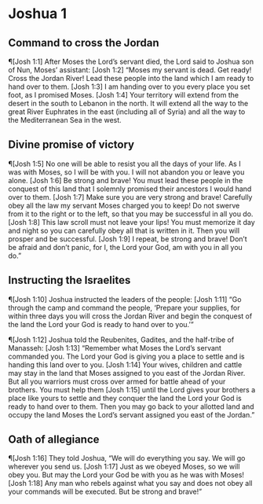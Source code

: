 # Joshua 1

## Command to cross the Jordan
¶[Josh 1:1] After Moses the Lord’s servant died, the Lord said to Joshua son of Nun, Moses’ assistant:
[Josh 1:2] “Moses my servant is dead. Get ready! Cross the Jordan River! Lead these people into the land which I am ready to hand over to them.
[Josh 1:3] I am handing over to you every place you set foot, as I promised Moses.
[Josh 1:4] Your territory will extend from the desert in the south to Lebanon in the north. It will extend all the way to the great River Euphrates in the east (including all of Syria) and all the way to the Mediterranean Sea in the west.

## Divine promise of victory
¶[Josh 1:5] No one will be able to resist you all the days of your life. As I was with Moses, so I will be with you. I will not abandon you or leave you alone.
[Josh 1:6] Be strong and brave! You must lead these people in the conquest of this land that I solemnly promised their ancestors I would hand over to them.
[Josh 1:7] Make sure you are very strong and brave! Carefully obey all the law my servant Moses charged you to keep! Do not swerve from it to the right or to the left, so that you may be successful in all you do.
[Josh 1:8] This law scroll must not leave your lips! You must memorize it day and night so you can carefully obey all that is written in it. Then you will prosper and be successful.
[Josh 1:9] I repeat, be strong and brave! Don’t be afraid and don’t panic, for I, the Lord your God, am with you in all you do.”

## Instructing the Israelites
¶[Josh 1:10] Joshua instructed the leaders of the people:
[Josh 1:11] “Go through the camp and command the people, ‘Prepare your supplies, for within three days you will cross the Jordan River and begin the conquest of the land the Lord your God is ready to hand over to you.’”

¶[Josh 1:12] Joshua told the Reubenites, Gadites, and the half-tribe of Manasseh:
[Josh 1:13] “Remember what Moses the Lord’s servant commanded you. The Lord your God is giving you a place to settle and is handing this land over to you.
[Josh 1:14] Your wives, children and cattle may stay in the land that Moses assigned to you east of the Jordan River. But all you warriors must cross over armed for battle ahead of your brothers. You must help them
[Josh 1:15] until the Lord gives your brothers a place like yours to settle and they conquer the land the Lord your God is ready to hand over to them. Then you may go back to your allotted land and occupy the land Moses the Lord’s servant assigned you east of the Jordan.”

## Oath of allegiance
¶[Josh 1:16] They told Joshua, “We will do everything you say. We will go wherever you send us.
[Josh 1:17] Just as we obeyed Moses, so we will obey you. But may the Lord your God be with you as he was with Moses!
[Josh 1:18] Any man who rebels against what you say and does not obey all your commands will be executed. But be strong and brave!”
